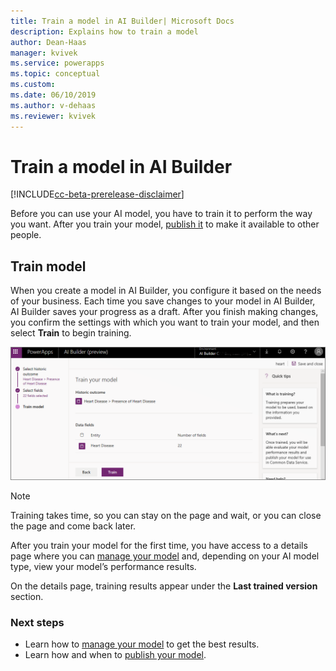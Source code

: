 ```yaml
---
title: Train a model in AI Builder| Microsoft Docs
description: Explains how to train a model
author: Dean-Haas
manager: kvivek
ms.service: powerapps
ms.topic: conceptual
ms.custom: 
ms.date: 06/10/2019
ms.author: v-dehaas
ms.reviewer: kvivek
---
```


# Train a model in AI Builder

[!INCLUDE[cc-beta-prerelease-disclaimer](./includes/cc-beta-prerelease-disclaimer.md)]


Before you can use your AI model, you have to train it to perform the way you want. After you train your model,  [publish it](publish-model-ai-builder.md) to make it available to other people.

## Train model
When you create a model in AI Builder, you configure it based on the needs of your business. Each time you save changes to your model in AI Builder, AI Builder saves your progress as a draft. After you finish making changes, you confirm the settings with which you want to train your model, and then select **Train** to begin training.

![Train your model screen](media/train-model.png "Train your model screen")

> [!NOTE]
> Training takes time, so you can stay on the page and wait, or you can close the page and come back later.  

After you train your model for the first time, you have access to a details page where you can [manage your model](manage-model.md) and, depending on your AI model type, view your model’s performance results.

On the details page, training results appear under the **Last trained version** section.

### Next steps
- Learn how to [manage your model](manage-model.md) to get the best results.
- Learn how and when to [publish your model](publish-model-ai-builder.md).

